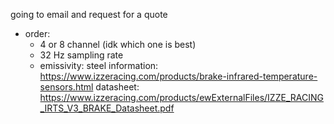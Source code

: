 
going to email and request for a quote
- order:
	- 4 or 8 channel (idk which one is best)
	- 32 Hz sampling rate
	- emissivity: steel
information: https://www.izzeracing.com/products/brake-infrared-temperature-sensors.html
datasheet: https://www.izzeracing.com/products/ewExternalFiles/IZZE_RACING_IRTS_V3_BRAKE_Datasheet.pdf